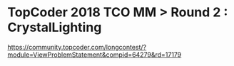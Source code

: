 # TopCoder 2018 TCO MM > Round 2 : CrystalLighting

<https://community.topcoder.com/longcontest/?module=ViewProblemStatement&compid=64279&rd=17179>
